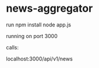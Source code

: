 # news-aggregator

run npm install
node app.js

running on port 3000

calls:

localhost:3000/api/v1/news
